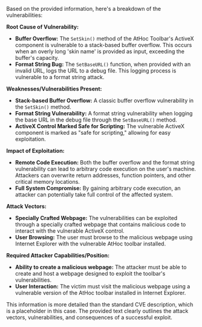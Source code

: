 Based on the provided information, here's a breakdown of the vulnerabilities:

**Root Cause of Vulnerability:**

*   **Buffer Overflow:** The `SetSkin()` method of the AtHoc Toolbar's ActiveX component is vulnerable to a stack-based buffer overflow. This occurs when an overly long 'skin name' is provided as input, exceeding the buffer's capacity.
*   **Format String Bug:** The `SetBaseURL()` function, when provided with an invalid URL, logs the URL to a debug file. This logging process is vulnerable to a format string attack.

**Weaknesses/Vulnerabilities Present:**

*   **Stack-based Buffer Overflow:** A classic buffer overflow vulnerability in the `SetSkin()` method.
*   **Format String Vulnerability:** A format string vulnerability when logging the base URL in the debug file through the `SetBaseURL()` method.
*   **ActiveX Control Marked Safe for Scripting:** The vulnerable ActiveX component is marked as "safe for scripting," allowing for easy exploitation.

**Impact of Exploitation:**

*   **Remote Code Execution:** Both the buffer overflow and the format string vulnerability can lead to arbitrary code execution on the user's machine. Attackers can overwrite return addresses, function pointers, and other critical memory locations.
*   **Full System Compromise:** By gaining arbitrary code execution, an attacker can potentially take full control of the affected system.

**Attack Vectors:**

*   **Specially Crafted Webpage:** The vulnerabilities can be exploited through a specially crafted webpage that contains malicious code to interact with the vulnerable ActiveX control.
*   **User Browsing:** The user must browse to the malicious webpage using Internet Explorer with the vulnerable AtHoc toolbar installed.

**Required Attacker Capabilities/Position:**

*   **Ability to create a malicious webpage:** The attacker must be able to create and host a webpage designed to exploit the toolbar's vulnerabilities.
*   **User Interaction:** The victim must visit the malicious webpage using a vulnerable version of the AtHoc toolbar installed in Internet Explorer.

This information is more detailed than the standard CVE description, which is a placeholder in this case. The provided text clearly outlines the attack vectors, vulnerabilities, and consequences of a successful exploit.